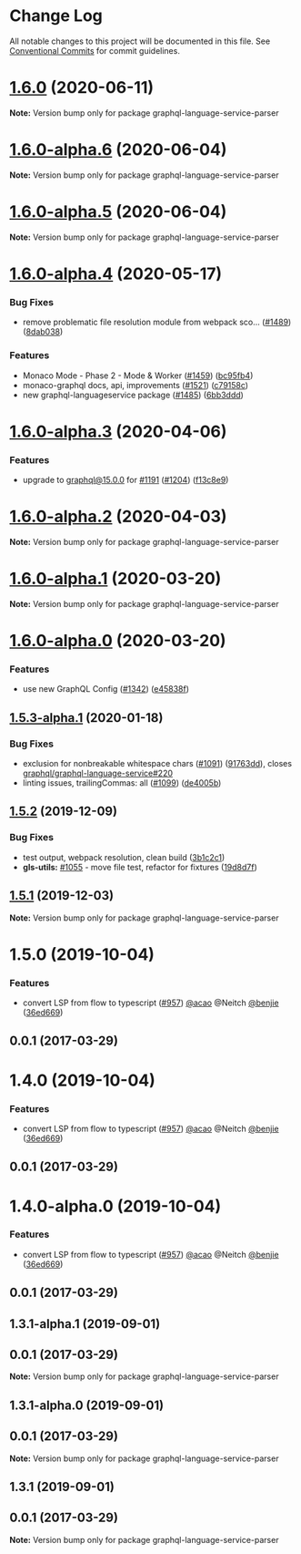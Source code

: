 # Change Log

All notable changes to this project will be documented in this file.
See [Conventional Commits](https://conventionalcommits.org) for commit guidelines.

# [1.6.0](https://github.com/graphql/graphiql/compare/graphql-language-service-parser@1.6.0-alpha.6...graphql-language-service-parser@1.6.0) (2020-06-11)

**Note:** Version bump only for package graphql-language-service-parser

# [1.6.0-alpha.6](https://github.com/graphql/graphiql/compare/graphql-language-service-parser@1.6.0-alpha.5...graphql-language-service-parser@1.6.0-alpha.6) (2020-06-04)

**Note:** Version bump only for package graphql-language-service-parser

# [1.6.0-alpha.5](https://github.com/graphql/graphiql/compare/graphql-language-service-parser@1.6.0-alpha.4...graphql-language-service-parser@1.6.0-alpha.5) (2020-06-04)

**Note:** Version bump only for package graphql-language-service-parser

# [1.6.0-alpha.4](https://github.com/graphql/graphiql/compare/graphql-language-service-parser@1.6.0-alpha.3...graphql-language-service-parser@1.6.0-alpha.4) (2020-05-17)

### Bug Fixes

- remove problematic file resolution module from webpack sco… ([#1489](https://github.com/graphql/graphiql/issues/1489)) ([8dab038](https://github.com/graphql/graphiql/commit/8dab0385772f443f73b559e2c668080733168236))

### Features

- Monaco Mode - Phase 2 - Mode & Worker ([#1459](https://github.com/graphql/graphiql/issues/1459)) ([bc95fb4](https://github.com/graphql/graphiql/commit/bc95fb46459a4437ff9471ff43c98e1c5c50f51e))
- monaco-graphql docs, api, improvements ([#1521](https://github.com/graphql/graphiql/issues/1521)) ([c79158c](https://github.com/graphql/graphiql/commit/c79158c72e976ab286e7ec3fded7f3e2d24e50d0))
- new graphql-languageservice package ([#1485](https://github.com/graphql/graphiql/issues/1485)) ([6bb3ddd](https://github.com/graphql/graphiql/commit/6bb3dddf1f97db4bc193bb7fd9de1ada8d8c8ef9))

# [1.6.0-alpha.3](https://github.com/graphql/graphiql/compare/graphql-language-service-parser@1.6.0-alpha.2...graphql-language-service-parser@1.6.0-alpha.3) (2020-04-06)

### Features

- upgrade to graphql@15.0.0 for [#1191](https://github.com/graphql/graphiql/issues/1191) ([#1204](https://github.com/graphql/graphiql/issues/1204)) ([f13c8e9](https://github.com/graphql/graphiql/commit/f13c8e9d0e66df4b051b332c7d02f4bb83e07ffd))

# [1.6.0-alpha.2](https://github.com/graphql/graphiql/compare/graphql-language-service-parser@1.6.0-alpha.1...graphql-language-service-parser@1.6.0-alpha.2) (2020-04-03)

**Note:** Version bump only for package graphql-language-service-parser

# [1.6.0-alpha.1](https://github.com/graphql/graphiql/compare/graphql-language-service-parser@1.6.0-alpha.0...graphql-language-service-parser@1.6.0-alpha.1) (2020-03-20)

**Note:** Version bump only for package graphql-language-service-parser

# [1.6.0-alpha.0](https://github.com/graphql/graphiql/compare/graphql-language-service-parser@1.5.3-alpha.0...graphql-language-service-parser@1.6.0-alpha.0) (2020-03-20)

### Features

- use new GraphQL Config ([#1342](https://github.com/graphql/graphiql/issues/1342)) ([e45838f](https://github.com/graphql/graphiql/commit/e45838f5ba579e05b20f1a147ce431478ffad9aa))

## [1.5.3-alpha.1](https://github.com/graphql/graphiql/compare/graphql-language-service-parser@1.5.2...graphql-language-service-parser@1.5.3-alpha.1) (2020-01-18)

### Bug Fixes

- exclusion for nonbreakable whitespace chars ([#1091](https://github.com/graphql/graphiql/issues/1091)) ([91763dd](https://github.com/graphql/graphiql/commit/91763dd)), closes [graphql/graphql-language-service#220](https://github.com/graphql/graphql-language-service/issues/220)
- linting issues, trailingCommas: all ([#1099](https://github.com/graphql/graphiql/issues/1099)) ([de4005b](https://github.com/graphql/graphiql/commit/de4005b))

## [1.5.2](https://github.com/graphql/graphiql/compare/graphql-language-service-parser@1.5.1...graphql-language-service-parser@1.5.2) (2019-12-09)

### Bug Fixes

- test output, webpack resolution, clean build ([3b1c2c1](https://github.com/graphql/graphiql/commit/3b1c2c1))
- **gls-utils:** [#1055](https://github.com/graphql/graphiql/issues/1055) - move file test, refactor for fixtures ([19d8d7f](https://github.com/graphql/graphiql/commit/19d8d7f))

## [1.5.1](https://github.com/graphql/graphiql/compare/graphql-language-service-parser@1.5.0...graphql-language-service-parser@1.5.1) (2019-12-03)

**Note:** Version bump only for package graphql-language-service-parser

# 1.5.0 (2019-10-04)

### Features

- convert LSP from flow to typescript ([#957](https://github.com/graphql/graphiql/issues/957)) [@acao](https://github.com/acao) @Neitch [@benjie](https://github.com/benjie) ([36ed669](https://github.com/graphql/graphiql/commit/36ed669))

## 0.0.1 (2017-03-29)

# 1.4.0 (2019-10-04)

### Features

- convert LSP from flow to typescript ([#957](https://github.com/graphql/graphiql/issues/957)) [@acao](https://github.com/acao) @Neitch [@benjie](https://github.com/benjie) ([36ed669](https://github.com/graphql/graphiql/commit/36ed669))

## 0.0.1 (2017-03-29)

# 1.4.0-alpha.0 (2019-10-04)

### Features

- convert LSP from flow to typescript ([#957](https://github.com/graphql/graphiql/issues/957)) [@acao](https://github.com/acao) @Neitch [@benjie](https://github.com/benjie) ([36ed669](https://github.com/graphql/graphiql/commit/36ed669))

## 0.0.1 (2017-03-29)

## 1.3.1-alpha.1 (2019-09-01)

## 0.0.1 (2017-03-29)

**Note:** Version bump only for package graphql-language-service-parser

## 1.3.1-alpha.0 (2019-09-01)

## 0.0.1 (2017-03-29)

**Note:** Version bump only for package graphql-language-service-parser

## 1.3.1 (2019-09-01)

## 0.0.1 (2017-03-29)

**Note:** Version bump only for package graphql-language-service-parser
